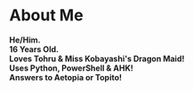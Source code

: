 # About Me
**He/Him.              
16 Years Old.                 
Loves Tohru & Miss Kobayashi's Dragon Maid!                      
Uses Python, PowerShell & AHK!           
Answers to Aetopia or Topito!**
